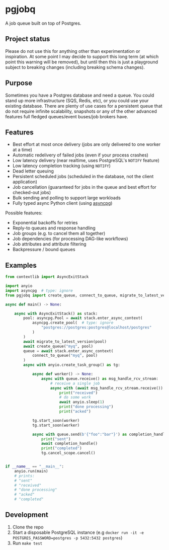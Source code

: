 # pgjobq

A job queue built on top of Postgres.

## Project status

Please do not use this for anything other than experimentation or inspiration.
At some point I may decide to support this long term (at which point this warning will be removed), but until then this is just a playground subject to breaking changes (including breaking schema changes).

## Purpose

Sometimes you have a Postgres database and need a queue.
You could stand up more infrastructure (SQS, Redis, etc), or you could use your existing database.
There are plenty of use cases for a persistent queue that do not require infinite scalability, snapshots or any of the other advanced features full fledged queues/event buses/job brokers have.

## Features

* Best effort at most once delivery (jobs are only delivered to one worker at a time)
* Automatic redelivery of failed jobs (even if your process crashes)
* Low latency delivery (near realtime, uses PostgreSQL's `NOTIFY` feature)
* Low latency completion tracking (using `NOTIFY`)
* Dead letter queuing
* Persistent scheduled jobs (scheduled in the database, not the client application)
* Job cancellation (guaranteed for jobs in the queue and best effort for checked-out jobs)
* Bulk sending and polling to support large workloads
* Fully typed async Python client (using [asyncpg])

Possible features:

* Exponential backoffs for retries
* Reply-to queues and response handling
* Job groups (e.g. to cancel them all together)
* Job dependencies (for processing DAG-like workflows)
* Job attributes and attribute filtering
* Backpressure / bound queues

## Examples

```python
from contextlib import AsyncExitStack

import anyio
import asyncpg  # type: ignore
from pgjobq import create_queue, connect_to_queue, migrate_to_latest_version

async def main() -> None:

    async with AsyncExitStack() as stack:
        pool: asyncpg.Pool = await stack.enter_async_context(
            asyncpg.create_pool(  # type: ignore
                "postgres://postgres:postgres@localhost/postgres"
            )
        )
        await migrate_to_latest_version(pool)
        await create_queue("myq", pool)
        queue = await stack.enter_async_context(
            connect_to_queue("myq", pool)
        )
        async with anyio.create_task_group() as tg:

            async def worker() -> None:
                async with queue.receive() as msg_handle_rcv_stream:
                    # receive a single job
                    async with (await msg_handle_rcv_stream.receive()).acquire():
                        print("received")
                        # do some work
                        await anyio.sleep(1)
                        print("done processing")
                        print("acked")

            tg.start_soon(worker)
            tg.start_soon(worker)

            async with queue.send(b'{"foo":"bar"}') as completion_handle:
                print("sent")
                await completion_handle()
                print("completed")
                tg.cancel_scope.cancel()


if __name__ == "__main__":
    anyio.run(main)
    # prints:
    # "sent"
    # "received"
    # "done processing"
    # "acked"
    # "completed"
```

## Development

1. Clone the repo
2. Start a disposable PostgreSQL instance (e.g `docker run -it -e POSTGRES_PASSWORD=postgres -p 5432:5432 postgres`)
3. Run `make test`

[asyncpg]: https://github.com/MagicStack/asyncpg
